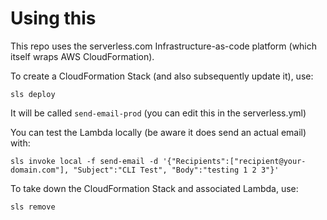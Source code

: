 # Using this


This repo uses the serverless.com Infrastructure-as-code platform (which itself wraps AWS CloudFormation).

To create a CloudFormation Stack (and also subsequently update it), use:

``` 
sls deploy
```

It will be called `send-email-prod` (you can edit this in the serverless.yml)


You can test the Lambda locally (be aware it does send an actual email) with:

```
sls invoke local -f send-email -d '{"Recipients":["recipient@your-domain.com"], "Subject":"CLI Test", "Body":"testing 1 2 3"}'
```

To take down the CloudFormation Stack and associated Lambda, use:

```
sls remove
```

